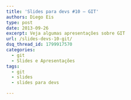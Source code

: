 ```yaml
---
title: 'Slides para devs #10 – GIT'
authors: Diego Eis
type: post
date: 2013-09-26
excerpt: Veja algumas apresentações sobre GIT
url: /slides-devs-10-git/
dsq_thread_id: 1799917570
categories:
  - git
  - Slides e Apresentações
tags:
  - git
  - slides
  - slides para devs

---
```

